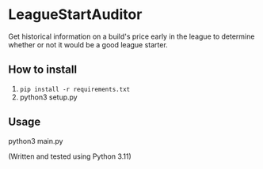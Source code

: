 # LeagueStartAuditor

Get historical information on a build's price early in the league to determine whether or not it would be a good league starter.

## How to install

1. `pip install -r requirements.txt`
2. python3 setup.py

## Usage

python3 main.py

(Written and tested using Python 3.11)
